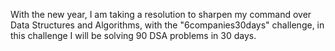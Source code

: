 With the new year, I am taking a resolution to sharpen my command over Data Structures and Algorithms, with the "6companies30days" challenge, in this challenge I will be solving 90 DSA problems in 30 days.
